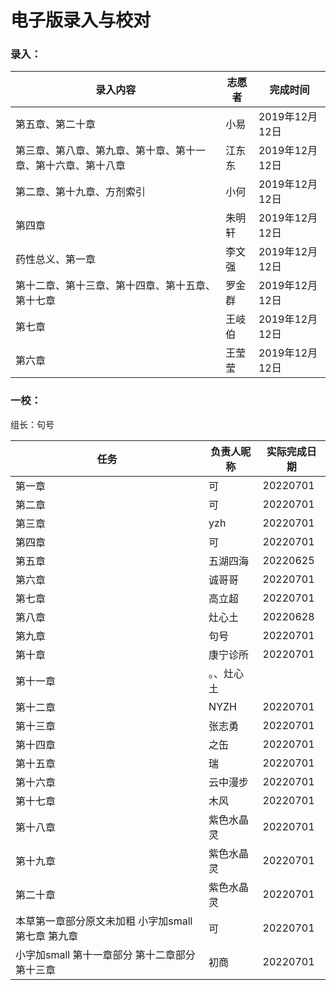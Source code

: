 # 电子版录入与校对

### 录入：

| 录入内容                                                     | 志愿者 | 完成时间       |
| ------------------------------------------------------------ | ------ | -------------- |
| 第五章、第二十章                                             | 小易   | 2019年12月12日 |
| 第三章、第八章、第九章、第十章、第十一章、第十六章、第十八章 | 江东东 | 2019年12月12日 |
| 第二章、第十九章、方剂索引                                   | 小何   | 2019年12月12日 |
| 第四章                                                       | 朱明轩 | 2019年12月12日 |
| 药性总义、第一章                                             | 李文强 | 2019年12月12日 |
| 第十二章、第十三章、第十四章、第十五章、第十七章             | 罗金群 | 2019年12月12日 |
| 第七章                                                       | 王岐伯 | 2019年12月12日 |
| 第六章                                                       | 王莹莹 | 2019年12月12日 |

### 一校：

组长：句号

| 任务                                                  | 负责人昵称 | 实际完成日期 |
| ----------------------------------------------------- | ---------- | ------------ |
| 第一章                                                | 可         | 20220701     |
| 第二章                                                | 可         | 20220701     |
| 第三章                                                | yzh        | 20220701     |
| 第四章                                                | 可         | 20220701     |
| 第五章                                                | 五湖四海   | 20220625     |
| 第六章                                                | 诚哥哥     | 20220701     |
| 第七章                                                | 高立超     | 20220701     |
| 第八章                                                | 灶心土     | 20220628     |
| 第九章                                                | 句号       | 20220701     |
| 第十章                                                | 康宁诊所   | 20220701     |
| 第十一章                                              | 。、灶心土 |              |
| 第十二章                                              | NYZH       | 20220701     |
| 第十三章                                              | 张志勇     | 20220701     |
| 第十四章                                              | 之缶       | 20220701     |
| 第十五章                                              | 瑞         | 20220701     |
| 第十六章                                              | 云中漫步   | 20220701     |
| 第十七章                                              | 木风       | 20220701     |
| 第十八章                                              | 紫色水晶灵 | 20220701     |
| 第十九章                                              | 紫色水晶灵 | 20220701     |
| 第二十章                                              | 紫色水晶灵 | 20220701     |
| 本草第一章部分原文未加粗  小字加small  第七章  第九章 | 可         | 20220701     |
| 小字加small 第十一章部分  第十二章部分  第十三章      | 初商       | 20220701     |

